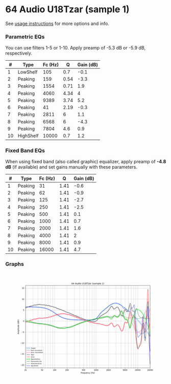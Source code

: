 # 64 Audio U18Tzar (sample 1)
See [usage instructions](https://github.com/jaakkopasanen/AutoEq#usage) for more options and info.

### Parametric EQs
You can use filters 1-5 or 1-10. Apply preamp of -5.3 dB or -5.9 dB, respectively.

|   # | Type      |   Fc (Hz) |    Q |   Gain (dB) |
|-----|-----------|-----------|------|-------------|
|   1 | LowShelf  |       105 | 0.7  |        -0.1 |
|   2 | Peaking   |       159 | 0.54 |        -3.3 |
|   3 | Peaking   |      1554 | 0.71 |         1.9 |
|   4 | Peaking   |      4060 | 4.34 |         4   |
|   5 | Peaking   |      9389 | 3.74 |         5.2 |
|   6 | Peaking   |        41 | 2.19 |        -0.3 |
|   7 | Peaking   |      2811 | 6    |         1.1 |
|   8 | Peaking   |      6568 | 6    |        -4.3 |
|   9 | Peaking   |      7804 | 4.6  |         0.9 |
|  10 | HighShelf |     10000 | 0.7  |         1.2 |

### Fixed Band EQs
When using fixed band (also called graphic) equalizer, apply preamp of **-4.8 dB** (if available) and set gains manually with these parameters.

|   # | Type    |   Fc (Hz) |    Q |   Gain (dB) |
|-----|---------|-----------|------|-------------|
|   1 | Peaking |        31 | 1.41 |        -0.6 |
|   2 | Peaking |        62 | 1.41 |        -0.9 |
|   3 | Peaking |       125 | 1.41 |        -2.7 |
|   4 | Peaking |       250 | 1.41 |        -2.5 |
|   5 | Peaking |       500 | 1.41 |         0.1 |
|   6 | Peaking |      1000 | 1.41 |         0.7 |
|   7 | Peaking |      2000 | 1.41 |         1.6 |
|   8 | Peaking |      4000 | 1.41 |         2   |
|   9 | Peaking |      8000 | 1.41 |         0.9 |
|  10 | Peaking |     16000 | 1.41 |         4.7 |

### Graphs
![](./64%20Audio%20U18Tzar%20(sample%201).png)
